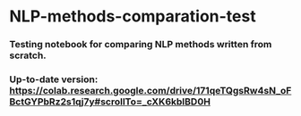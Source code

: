 # NLP-methods-comparation-test
### Testing notebook for comparing NLP methods written from scratch.

### Up-to-date version: https://colab.research.google.com/drive/171qeTQgsRw4sN_oFBctGYPbRz2s1qj7y#scrollTo=_cXK6kblBD0H
